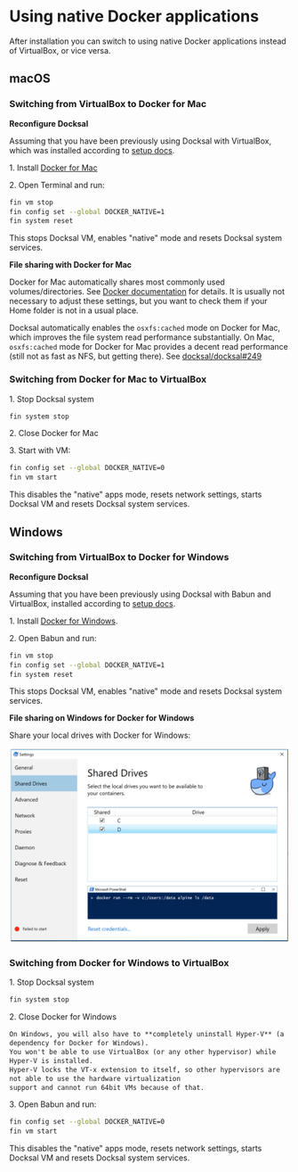 # Using native Docker applications 

After installation you can switch to using native Docker applications instead of VirtualBox, or vice versa.

## macOS

### Switching from VirtualBox to Docker for Mac

**Reconfigure Docksal**

Assuming that you have been previously using Docksal with VirtualBox, which was installed according to [setup docs](setup.md).

1\. Install [Docker for Mac](https://docs.docker.com/docker-for-mac)

2\. Open Terminal and run:

```bash
fin vm stop
fin config set --global DOCKER_NATIVE=1
fin system reset
```

This stops Docksal VM, enables "native" mode and resets Docksal system services.

**File sharing with Docker for Mac**

Docker for Mac automatically shares most commonly used volumes/directories.
See [Docker documentation](https://docs.docker.com/docker-for-mac/#file-sharing) for details.
It is usually not necessary to adjust these settings, but you want to check them if your Home folder
is not in a usual place.

Docksal automatically enables the `osxfs:cached` mode on Docker for Mac, which improves the file system read performance 
substantially. On Mac, `osxfs:cached` mode for Docker for Mac provides a decent read performance (still not as fast as NFS, but 
getting there). See [docksal/docksal#249](https://github.com/docksal/docksal/issues/249)


### Switching from Docker for Mac to VirtualBox 

1\. Stop Docksal system

```bash
fin system stop
```

2\. Close Docker for Mac

3\. Start with VM: 

```bash
fin config set --global DOCKER_NATIVE=0
fin vm start
```

This disables the "native" apps mode, resets network settings, starts Docksal VM and resets Docksal system services.

## Windows

### Switching from VirtualBox to Docker for Windows

**Reconfigure Docksal**

Assuming that you have been previously using Docksal with Babun and VirtualBox, installed according to [setup docs](setup.md).

1\. Install [Docker for Windows](https://docs.docker.com/docker-for-windows).

2\. Open Babun and run:

```bash
fin vm stop
fin config set --global DOCKER_NATIVE=1
fin system reset
```

This stops Docksal VM, enables "native" mode and resets Docksal system services.

**File sharing on Windows for Docker for Windows**

Share your local drives with Docker for Windows:

![Sharing Windows drives with Docker](../_img/docker-for-win-share-drives.png)

### Switching from Docker for Windows to VirtualBox 

1\. Stop Docksal system

```bash
fin system stop
```

2\. Close Docker for Windows

    On Windows, you will also have to **completely uninstall Hyper-V** (a dependency for Docker for Windows).  
    You won't be able to use VirtualBox (or any other hypervisor) while Hyper-V is installed. 
    Hyper-V locks the VT-x extension to itself, so other hypervisors are not able to use the hardware virtualization 
    support and cannot run 64bit VMs because of that.

3\. Open Babun and run: 

```bash
fin config set --global DOCKER_NATIVE=0
fin vm start
```

This disables the "native" apps mode, resets network settings, starts Docksal VM and resets Docksal system services.
